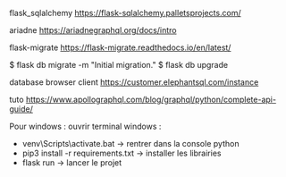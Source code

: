 flask_sqlalchemy
https://flask-sqlalchemy.palletsprojects.com/

ariadne
https://ariadnegraphql.org/docs/intro

flask-migrate
https://flask-migrate.readthedocs.io/en/latest/

$ flask db migrate -m "Initial migration."
$ flask db upgrade


database browser client
https://customer.elephantsql.com/instance

tuto
https://www.apollographql.com/blog/graphql/python/complete-api-guide/

Pour windows :
ouvrir terminal windows :
 - venv\Scripts\activate.bat  -> rentrer dans la console python
 - pip3 install -r requirements.txt  -> installer les librairies
 - flask run   -> lancer le projet 
